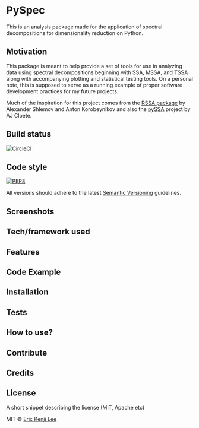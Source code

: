 # PySpec
This is an analysis package made for the application of spectral decompositions for dimensionality reduction on Python.

## Motivation
This package is meant to help provide a set of tools for use in analyzing data using spectral decompositions beginning with SSA,
MSSA, and TSSA along with accompanying plotting and statistical testing tools. On a personal note, this is supposed to serve as a running example of proper software development practices for my future projects.

Much of the inspiration for this project comes from the [RSSA package](https://github.com/asl/rssa) by Alexander Shlemov and Anton Korobeynikov and also the [pySSA](https://github.com/aj-cloete/pySSA) project by AJ Cloete.


## Build status
[![CircleCI](https://circleci.com/gh/EricKenjiLee/PySpec/tree/master.svg?style=svg)](https://circleci.com/gh/EricKenjiLee/PySpec/tree/master)

## Code style
[![PEP8](https://img.shields.io/badge/code%20style-pep8-green.svg)](https://www.python.org/dev/peps/pep-0008/)

All versions should adhere to the latest [Semantic Versioning](https://semver.org/) guidelines.
 
## Screenshots


## Tech/framework used

## Features

## Code Example

## Installation

## Tests

## How to use?

## Contribute

## Credits

## License
A short snippet describing the license (MIT, Apache etc)

MIT © [Eric Kenji Lee]()
